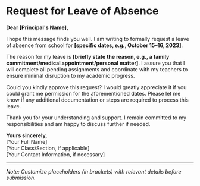 <h1>Request for Leave of Absence</h1>
<p><strong>Dear [Principal's Name],</strong>  </p>
<p>I hope this message finds you well. I am writing to formally request a leave of absence from school for <strong>[specific dates, e.g., October 15–16, 2023]</strong>.  </p>
<p>The reason for my leave is <strong>[briefly state the reason, e.g., a family commitment/medical appointment/personal matter]</strong>. I assure you that I will complete all pending assignments and coordinate with my teachers to ensure minimal disruption to my academic progress.  </p>
<p>Could you kindly approve this request? I would greatly appreciate it if you could grant me permission for the aforementioned dates. Please let me know if any additional documentation or steps are required to process this leave.  </p>
<p>Thank you for your understanding and support. I remain committed to my responsibilities and am happy to discuss further if needed.  </p>
<p><strong>Yours sincerely,</strong><br>[Your Full Name]<br>[Your Class/Section, if applicable]<br>[Your Contact Information, if necessary]  </p>
<hr>
<p><em>Note: Customize placeholders (in brackets) with relevant details before submission.</em></p>
